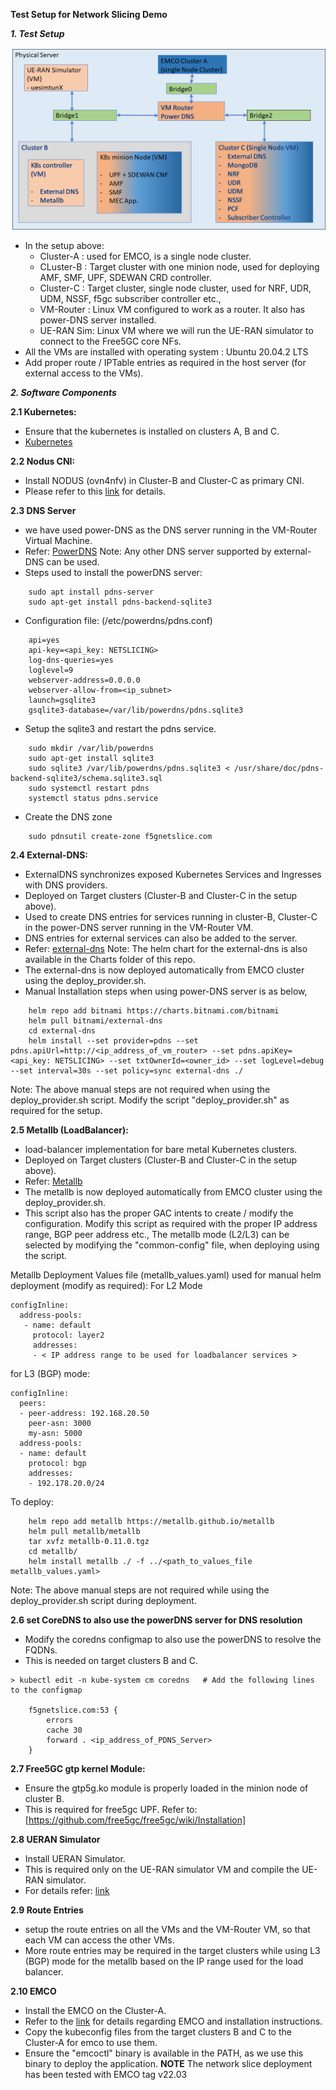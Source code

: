 **Test Setup for Network Slicing Demo**

***1. Test Setup***

<img src=slice_test_setup.png >

- In the setup above:
    * Cluster-A : used for EMCO, is a single node cluster.
    * CLuster-B : Target cluster with one minion node, used for deploying AMF, SMF, UPF, SDEWAN CRD controller.
    * Cluster-C : Target cluster, single node cluster, used for NRF, UDR, UDM, NSSF, f5gc subscriber controller etc.,
    * VM-Router : Linux VM configured to work as a router. It also has power-DNS server installed.
    * UE-RAN Sim: Linux VM where we will run the UE-RAN simulator to connect to the Free5GC core NFs.
- All the VMs are installed with operating system : Ubuntu 20.04.2 LTS
- Add proper route / IPTable entries as required in the host server (for external access to the VMs).

***2. Software Components***

****2.1 Kubernetes:****
- Ensure that the kubernetes is installed on clusters A, B and C.
- [Kubernetes](https://github.com/kubernetes/kubernetes)

****2.2 Nodus CNI:****
- Install NODUS (ovn4nfv) in Cluster-B and Cluster-C as primary CNI.
- Please refer to this [link](https://github.com/akraino-edge-stack/icn-nodus) for details.

****2.3 DNS Server****
- we have used power-DNS as the DNS server running in the VM-Router Virtual Machine.
- Refer: [PowerDNS](https://www.powerdns.com/)
Note: Any other DNS server supported by external-DNS can be used.
- Steps used to install the powerDNS server:
```
    sudo apt install pdns-server
    sudo apt-get install pdns-backend-sqlite3
```
- Configuration file: (/etc/powerdns/pdns.conf)
```
    api=yes
    api-key=<api_key: NETSLICING>
    log-dns-queries=yes
    loglevel=9
    webserver-address=0.0.0.0
    webserver-allow-from=<ip_subnet>
    launch=gsqlite3
    gsqlite3-database=/var/lib/powerdns/pdns.sqlite3
```
- Setup the sqlite3 and restart the pdns service.
```
    sudo mkdir /var/lib/powerdns
    sudo apt-get install sqlite3
    sudo sqlite3 /var/lib/powerdns/pdns.sqlite3 < /usr/share/doc/pdns-backend-sqlite3/schema.sqlite3.sql
    sudo systemctl restart pdns
    systemctl status pdns.service
```
- Create the DNS zone
```
    sudo pdnsutil create-zone f5gnetslice.com
```

****2.4 External-DNS:****
- ExternalDNS synchronizes exposed Kubernetes Services and Ingresses with DNS providers.
- Deployed on Target clusters (Cluster-B and Cluster-C in the setup above).
- Used to create DNS entries for services running in cluster-B, Cluster-C in the power-DNS server running in the VM-Router VM.
- DNS entries for external services can also be added to the server.
- Refer: [external-dns](https://github.com/kubernetes-sigs/external-dns)
Note: The helm chart for the external-dns is also available in the Charts folder of this repo.
- The external-dns is now deployed automatically from EMCO cluster using the deploy_provider.sh.
- Manual Installation steps when using power-DNS server is as below,
```
    helm repo add bitnami https://charts.bitnami.com/bitnami
    helm pull bitnami/external-dns
    cd external-dns
    helm install --set provider=pdns --set pdns.apiUrl=http://<ip_address_of_vm_router> --set pdns.apiKey=<api_key: NETSLICING> --set txtOwnerId=<owner_id> --set logLevel=debug --set interval=30s --set policy=sync external-dns ./
```
Note: The above manual steps are not required when using the deploy_provider.sh script. Modify the script "deploy_provider.sh" as required for the setup.

****2.5 Metallb (LoadBalancer):****
- load-balancer implementation for bare metal Kubernetes clusters.
- Deployed on Target clusters (Cluster-B and Cluster-C in the setup above).
- Refer: [Metallb](https://github.com/metallb/metallb)
-  The metallb is now deployed automatically from EMCO cluster using the deploy_provider.sh. 
- This script also has the proper GAC intents to create / modify the configuration. Modify this script as required with the proper IP address range, BGP peer address etc., The metallb mode (L2/L3) can be selected by modifying the "common-config" file, when deploying using the script.

Metallb Deployment Values file (metallb_values.yaml) used for manual helm deployment (modify as required):
For L2 Mode
```
configInline:
  address-pools:
   - name: default
     protocol: layer2
     addresses:
     - < IP address range to be used for loadbalancer services >
```
for L3 (BGP) mode:
```
configInline:
  peers:
  - peer-address: 192.168.20.50
    peer-asn: 3000
    my-asn: 5000
  address-pools:
  - name: default
    protocol: bgp
    addresses:
    - 192.178.20.0/24
```

To deploy:
```
    helm repo add metallb https://metallb.github.io/metallb
    helm pull metallb/metallb
    tar xvfz metallb-0.11.0.tgz
    cd metallb/
    helm install metallb ./ -f ../<path_to_values_file metallb_values.yaml>
```
Note: The above manual steps are not required while using the deploy_provider.sh script during deployment.

****2.6 set CoreDNS to also use the powerDNS server for DNS resolution****
- Modify the coredns configmap to also use the powerDNS to resolve the FQDNs.
- This is needed on target clusters B and C. 

```
> kubectl edit -n kube-system cm coredns   # Add the following lines to the configmap

    f5gnetslice.com:53 {
        errors
        cache 30
        forward . <ip_address_of_PDNS_Server>
    }
```

****2.7 Free5GC gtp kernel Module:****
- Ensure the gtp5g.ko module is properly loaded in the minion node of cluster B. 
- This is required for free5gc UPF.
  	Refer to: [https://github.com/free5gc/free5gc/wiki/Installation]

****2.8 UERAN Simulator****
- Install UERAN Simulator.
- This is required only on the UE-RAN simulator VM and compile the UE-RAN simulator.
- For details refer: [link](https://github.com/aligungr/UERANSIM)

****2.9 Route Entries****
- setup the route entries on all the VMs and the VM-Router VM, so that each VM can access the other VMs.
- More route entries may be required in the target clusters while using L3 (BGP) mode for the metallb based on the IP range used for the load balancer.

****2.10 EMCO****
- Install the EMCO on the Cluster-A.
- Refer to the [link](https://gitlab.com/project-emco/core/emco-base) for details regarding EMCO and installation instructions.
- Copy the kubeconfig files from the target clusters B and C to the Cluster-A for emco to use them.
- Ensure the "emcoctl" binary is available in the PATH, as we use this binary to deploy the application.
**NOTE** The network slice deployment has been tested with EMCO tag v22.03

